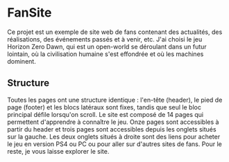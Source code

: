 # FanSite

Ce projet est un exemple de site web de fans contenant des actualités, des réalisations, des événements passés et à venir, etc. J'ai choisi le jeu Horizon Zero Dawn, qui est un open-world se déroulant dans un futur lointain, où la civilisation humaine s'est effondrée et où les machines dominent.

## Structure

Toutes les pages ont une structure identique : l'en-tête (header), le pied de page (footer) et les blocs latéraux sont fixes, tandis que seul le bloc principal défile lorsqu'on scroll. Le site est composé de 14 pages qui permettent d'apprendre à connaître le jeu. Onze pages sont accessibles à partir du header et trois pages sont accessibles depuis les onglets situés sur la gauche. Les deux onglets situés à droite sont des liens pour acheter le jeu en version PS4 ou PC ou pour aller sur d'autres sites de fans. Pour le reste, je vous laisse explorer le site.

